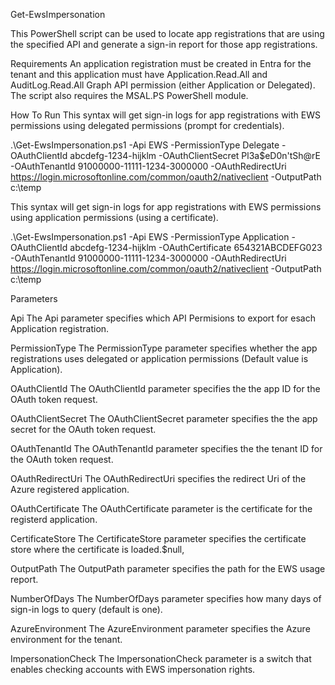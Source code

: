 Get-EwsImpersonation

This PowerShell script can be used to locate app registrations that are using the specified API and generate a sign-in report for those app registrations.

Requirements
An application registration must be created in Entra for the tenant and this application must have Application.Read.All and AuditLog.Read.All Graph API permission (either Application or Delegated). The script also requires the MSAL.PS PowerShell module.

How To Run
This syntax will get sign-in logs for app registrations with EWS permissions using delegated permissions (prompt for credentials).

.\Get-EwsImpersonation.ps1 -Api EWS -PermissionType Delegate -OAuthClientId abcdefg-1234-hijklm -OAuthClientSecret Pl3a$eD0n'tSh@rE -OAuthTenantId 91000000-11111-1234-3000000 -OAuthRedirectUri https://login.microsoftonline.com/common/oauth2/nativeclient -OutputPath c:\temp

This syntax will get sign-in logs for app registrations with EWS permissions using application permissions (using a certificate).

.\Get-EwsImpersonation.ps1 -Api EWS -PermissionType Application -OAuthClientId abcdefg-1234-hijklm -OAuthCertificate 654321ABCDEFG023 -OAuthTenantId 91000000-11111-1234-3000000 -OAuthRedirectUri https://login.microsoftonline.com/common/oauth2/nativeclient -OutputPath c:\temp


Parameters

Api
The Api parameter specifies which API Permisions to export for esach Application registration.

PermissionType
The PermissionType parameter specifies whether the app registrations uses delegated or application permissions (Default value is Application).

OAuthClientId
The OAuthClientId parameter specifies the the app ID for the OAuth token request.

OAuthClientSecret
The OAuthClientSecret parameter specifies the the app secret for the OAuth token request.

OAuthTenantId
The OAuthTenantId parameter specifies the the tenant ID for the OAuth token request.

OAuthRedirectUri
The OAuthRedirectUri specifies the redirect Uri of the Azure registered application.

OAuthCertificate
The OAuthCertificate parameter is the certificate for the registerd application.

CertificateStore
The CertificateStore parameter specifies the certificate store where the certificate is loaded.$null,

OutputPath
The OutputPath parameter specifies the path for the EWS usage report.

NumberOfDays
The NumberOfDays parameter specifies how many days of sign-in logs to query (default is one).

AzureEnvironment
The AzureEnvironment parameter specifies the Azure environment for the tenant.

ImpersonationCheck
The ImpersonationCheck parameter is a switch that enables checking accounts with EWS impersonation rights.